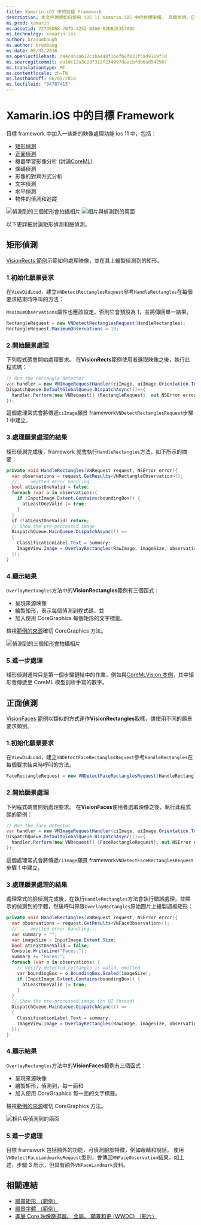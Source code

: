 ```yaml
---
title: Xamarin.iOS 中的目標 Framework
description: 本文件說明如何使用 iOS 11 Xamarin.iOS 中的目標架構。 具體來說，它討論矩形偵測和面對偵測。
ms.prod: xamarin
ms.assetid: 7273ED68-7B7D-4252-B3A0-02DB2E357A8C
ms.technology: xamarin-ios
author: bradumbaugh
ms.author: brumbaug
ms.date: 08/31/2016
ms.openlocfilehash: c44c4b3ab12c1ba448f1befb6f831f5ad9119f18
ms.sourcegitcommit: ea1dc12a3c2d7322f234997daacbfdb6ad542507
ms.translationtype: MT
ms.contentlocale: zh-TW
ms.lasthandoff: 06/05/2018
ms.locfileid: "34787415"
---
```

# <a name="vision-framework-in-xamarinios"></a>Xamarin.iOS 中的目標 Framework

目標 framework 中加入一些新的映像處理功能 ios 11 中，包括：

- [矩形偵測](#rectangles)
- [正面偵測](#faces)
- 機器學習影像分析 (討論[CoreML](~/ios/platform/introduction-to-ios11/coreml.md))
- 條碼偵測
- 影像的對齊方式分析
- 文字偵測
- 水平偵測
- 物件的偵測和追蹤

![偵測到的三個矩形會拍攝相片](vision-images/found-rectangles-tiny.png) ![相片與偵測到的兩面](vision-images/xamarin-home-faces-tiny.png)

以下更詳細討論矩形偵測和臉偵測。

<a name="rectangles" />

## <a name="rectangle-detection"></a>矩形偵測

[VisionRects 範例](https://developer.xamarin.com/samples/monotouch/ios11/VisionRectangles/)示範如何處理映像，並在其上繪製偵測到的矩形。

### <a name="1-initialize-the-vision-request"></a>1.初始化願景要求

在`ViewDidLoad`，建立`VNDetectRectanglesRequest`參考`HandleRectangles`在每個要求結束時呼叫的方法：

`MaximumObservations`屬性也應該設定，否則它會預設為 1，並將傳回單一結果。

```csharp
RectangleRequest = new VNDetectRectanglesRequest(HandleRectangles);
RectangleRequest.MaximumObservations = 10;
```

### <a name="2-start-the-vision-processing"></a>2.開始願景處理

下列程式碼會開始處理要求。 在**VisionRects**範例使用者選取映像之後，執行此程式碼：

```csharp
// Run the rectangle detector
var handler = new VNImageRequestHandler(ciImage, uiImage.Orientation.ToCGImagePropertyOrientation(), new VNImageOptions());
DispatchQueue.DefaultGlobalQueue.DispatchAsync(()=>{
  handler.Perform(new VNRequest[] {RectangleRequest}, out NSError error);
});
```

這個處理常式會將傳遞`ciImage`願景 framework`VNDetectRectanglesRequest`步驟 1 中建立。

### <a name="3-handle-the-results-of-vision-processing"></a>3.處理願景處理的結果

矩形偵測完成後，framework 就會執行`HandleRectangles`方法，如下所示的摘要：

```csharp
private void HandleRectangles(VNRequest request, NSError error){
  var observations = request.GetResults<VNRectangleObservation>();
  // ... omitted error handling ...
  bool atLeastOneValid = false;
  foreach (var o in observations){
    if (InputImage.Extent.Contains(boundingBox)) {
      atLeastOneValid |= true;
    }
  }
  if (!atLeastOneValid) return;
  // Show the pre-processed image
  DispatchQueue.MainQueue.DispatchAsync(() =>
  {
    ClassificationLabel.Text = summary;
    ImageView.Image = OverlayRectangles(RawImage, imageSize, observations);
  });
}
```

### <a name="4-display-the-results"></a>4.顯示結果

`OverlayRectangles`方法中的**VisionRectangles**範例有三個函式：

- 呈現來源映像
- 繪製矩形，表示每個偵測到程式碼，並
- 加入使用 CoreGraphics 每個矩形的文字標籤。

檢視[範例的來源](https://developer.xamarin.com/samples/monotouch/ios11/VisionRectangles/)確切 CoreGraphics 方法。

![偵測到的三個矩形會拍攝相片](vision-images/found-rectangles-phone-sml.png)

### <a name="5-further-processing"></a>5.進一步處理

矩形偵測通常只是第一個步驟鏈結中的作業，例如與[CoreMLVision 本例](~/ios/platform/introduction-to-ios11/coreml.md#coremlvision)，其中矩形會傳遞至 CoreML 模型剖析手寫的數字。


<a name="faces" />

## <a name="face-detection"></a>正面偵測

[VisionFaces 範例](https://developer.xamarin.com/samples/monotouch/ios11/VisionFaces/)以類似的方式運作**VisionRectangles**取樣，請使用不同的願景要求類別。

### <a name="1-initialize-the-vision-request"></a>1.初始化願景要求

在`ViewDidLoad`，建立`VNDetectFaceRectanglesRequest`參考`HandleRectangles`在每個要求結束時呼叫的方法。

```csharp
FaceRectangleRequest = new VNDetectFaceRectanglesRequest(HandleRectangles);
```

### <a name="2-start-the-vision-processing"></a>2.開始願景處理

下列程式碼會開始處理要求。 在**VisionFaces**使用者選取映像之後，執行此程式碼的範例：

```csharp
// Run the face detector
var handler = new VNImageRequestHandler(ciImage, uiImage.Orientation.ToCGImagePropertyOrientation(), new VNImageOptions());
DispatchQueue.DefaultGlobalQueue.DispatchAsync(()=>{
  handler.Perform(new VNRequest[] {FaceRectangleRequest}, out NSError error);
});
```

這個處理常式會將傳遞`ciImage`願景 framework`VNDetectFaceRectanglesRequest`步驟 1 中建立。

### <a name="3-handle-the-results-of-vision-processing"></a>3.處理願景處理的結果

處理常式的臉偵測完成後，在執行`HandleRectangles`方法會執行錯誤處理，並顯示的偵測到的字體，然後呼叫界限`OverlayRectangles`原始圖片上繪製週框矩形：

```csharp
private void HandleRectangles(VNRequest request, NSError error){
  var observations = request.GetResults<VNFaceObservation>();
  // ... omitted error handling...
  var summary = "";
  var imageSize = InputImage.Extent.Size;
  bool atLeastOneValid = false;
  Console.WriteLine("Faces:");
  summary += "Faces:";
  foreach (var o in observations) {
    // Verify detected rectangle is valid. omitted
    var boundingBox = o.BoundingBox.Scaled(imageSize);
    if (InputImage.Extent.Contains(boundingBox)) {
      atLeastOneValid |= true;
    }
  }
  // Show the pre-processed image (on UI thread)
  DispatchQueue.MainQueue.DispatchAsync(() =>
  {
    ClassificationLabel.Text = summary;
    ImageView.Image = OverlayRectangles(RawImage, imageSize, observations);
  });
}
```

### <a name="4-display-the-results"></a>4.顯示結果

`OverlayRectangles`方法中的**VisionFaces**範例有三個函式：

- 呈現來源映像
- 繪製矩形，偵測到，每一面和
- 加入使用 CoreGraphics 每一面的文字標籤。

檢視[範例的來源](https://developer.xamarin.com/samples/monotouch/ios11/VisionFaces/)確切 CoreGraphics 方法。

![相片與偵測到的兩面](vision-images/found-faces-phone-sml.png)

### <a name="5-further-processing"></a>5.進一步處理

目標 framework 包括額外的功能，可偵測臉部特徵，例如眼睛和說話。 使用`VNDetectFaceLandmarksRequest`型別，會傳回`VNFaceObservation`結果，如上述，步驟 3 所示，但具有額外`VNFaceLandmark`資料。


## <a name="related-links"></a>相關連結

- [願景矩形 （範例）](https://developer.xamarin.com/samples/monotouch/ios11/VisionRectangles/)
- [願景字體 （範例）](https://developer.xamarin.com/samples/monotouch/ios11/VisionFaces/)
- [進展 Core 映像篩選器、 金屬、 願景和更 (WWDC) （影片）](https://developer.apple.com/videos/play/wwdc2017/510/)

